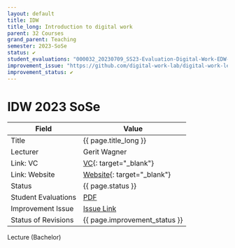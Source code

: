 ```yaml
---
layout: default
title: IDW
title_long: Introduction to digital work
parent: 32 Courses
grand_parent: Teaching
semester: 2023-SoSe
status: ✔️
student_evaluations: "000032_20230709_SS23-Evaluation-Digital-Work-EDW-B.pdf"
improvement_issue: "https://github.com/digital-work-lab/digital-work-lecture/issues/7"
improvement_status: ✔️
---
```


# IDW 2023 SoSe

Field               | Value
------------------- | ---------------------------------------------------------------------------------------------------------------------
Title               | {{ page.title_long }}
Lecturer            | Gerit Wagner
Link: VC            | [VC](https://vc.uni-bamberg.de/enrol/index.php?id=61244){: target="_blank"}
Link: Website       | [Website](https://www.uni-bamberg.de/digital-work/studium/bachelor/introduction-to-digital-work/){: target="_blank"}
Status              | {{ page.status }}
Student Evaluations | <a href="{{ site.baseurl }}/assets/evaluations/{{ page.student_evaluations }}" target="_blank">PDF</a>
Improvement Issue   | <a href="{{ page.improvement_issue }}" target="_blank">Issue Link</a>
Status of Revisions | {{ page.improvement_status }}

Lecture (Bachelor)
